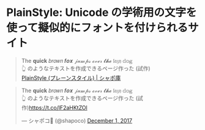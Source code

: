 # PlainStyle: Unicode の学術用の文字を使って擬似的にフォントを付けられるサイト

> The 𝐪𝐮𝐢𝐜𝐤 𝑏𝑟𝑜𝑤𝑛 𝒇𝒐𝒙 𝒿𝓊𝓂𝓅𝓈 ℴ𝓋ℯ𝓇 𝓽𝓱𝓮 𝔩𝔞𝔷𝔶 𝕕𝕠𝕘<br>👆 のようなテキストを作成できるページ作った (試作)<br>
> [PlainStyle (プレーンスタイル) | シャポ庫](https://www.shapoco.net/plainstyle/)

<blockquote class="twitter-tweet"><p lang="ja" dir="ltr">The 𝐪𝐮𝐢𝐜𝐤 𝑏𝑟𝑜𝑤𝑛 𝒇𝒐𝒙 𝒿𝓊𝓂𝓅𝓈 ℴ𝓋ℯ𝓇 𝓽𝓱𝓮 𝔩𝔞𝔷𝔶 𝕕𝕠𝕘<br>👆 のようなテキストを作成できるページ作った (試作)<a href="https://t.co/lF2aHKtZOl">https://t.co/lF2aHKtZOl</a></p>&mdash; シャポコ🌵 (@shapoco) <a href="https://twitter.com/shapoco/status/936435710692794368?ref_src=twsrc%5Etfw">December 1, 2017</a></blockquote> <script async src="https://platform.twitter.com/widgets.js" charset="utf-8"></script>
